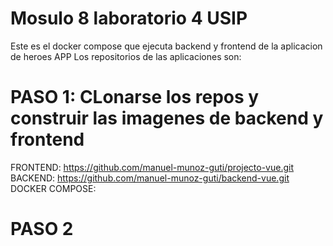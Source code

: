 # Mosulo 8 laboratorio 4 USIP

Este es el docker compose que ejecuta backend y frontend de la aplicacion de heroes APP
Los repositorios de las aplicaciones son:

# PASO 1: CLonarse los repos y construir las imagenes de backend y frontend

FRONTEND: https://github.com/manuel-munoz-guti/projecto-vue.git
BACKEND: https://github.com/manuel-munoz-guti/backend-vue.git
DOCKER COMPOSE: 

# PASO 2